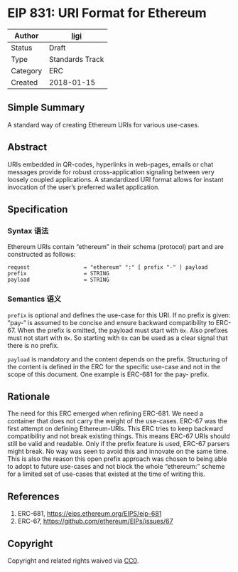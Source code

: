 # EIP 831: URI Format for Ethereum

| Author   | [ligi](mailto:ligi@ligi.de) |
| -------- | --------------------------- |
| Status   | Draft                       |
| Type     | Standards Track             |
| Category | ERC                         |
| Created  | 2018-01-15                  |

## Simple Summary

A standard way of creating Ethereum URIs for various use-cases.

## Abstract

URIs embedded in QR-codes, hyperlinks in web-pages, emails or chat messages provide for robust cross-application signaling between very loosely coupled applications. A standardized URI format allows for instant invocation of the user’s preferred wallet application.

## Specification

### Syntax 语法

Ethereum URIs contain “ethereum” in their schema (protocol) part and are constructed as follows:

```
request                 = "ethereum" ":" [ prefix "-" ] payload
prefix                  = STRING
payload                 = STRING
```

### Semantics 语义

`prefix` is optional and defines the use-case for this URI. If no prefix is given: “pay-“ is assumed to be concise and ensure backward compatibility to ERC-67. When the prefix is omitted, the payload must start with `0x`. Also prefixes must not start with `0x`. So starting with `0x` can be used as a clear signal that there is no prefix.

`payload` is mandatory and the content depends on the prefix. Structuring of the content is defined in the ERC for the specific use-case and not in the scope of this document. One example is ERC-681 for the pay- prefix.

## Rationale

The need for this ERC emerged when refining ERC-681. We need a container that does not carry the weight of the use-cases. ERC-67 was the first attempt on defining Ethereum-URIs. This ERC tries to keep backward compatibility and not break existing things. This means ERC-67 URIs should still be valid and readable. Only if the prefix feature is used, ERC-67 parsers might break. No way was seen to avoid this and innovate on the same time. This is also the reason this open prefix approach was chosen to being able to adopt to future use-cases and not block the whole “ethereum:” scheme for a limited set of use-cases that existed at the time of writing this.

## References

1. ERC-681, https://eips.ethereum.org/EIPS/eip-681
2. ERC-67, https://github.com/ethereum/EIPs/issues/67

## Copyright

Copyright and related rights waived via [CC0](https://creativecommons.org/publicdomain/zero/1.0/).